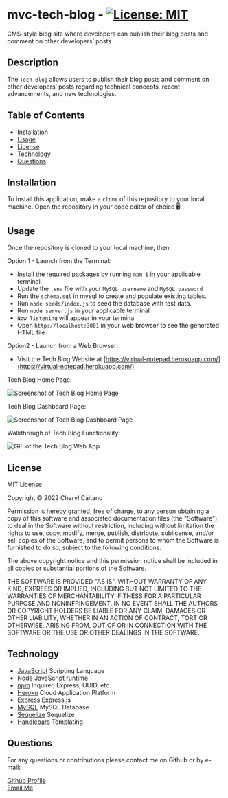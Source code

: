 # mvc-tech-blog - [![License: MIT](https://img.shields.io/badge/License-MIT-yellow.svg)](https://opensource.org/licenses/MIT)
CMS-style blog site where developers can publish their blog posts and comment on other developers’ posts

## **Description**
The `Tech Blog` allows users to publish their blog posts and comment on other developers’ posts regarding technical concepts, recent advancements, and new technologies.

## **Table of Contents**

- [Installation](#installation)
- [Usage](#usage)
- [License](#license)
- [Technology](#technology)
- [Questions](#questions)

## **Installation**

To install this application, make a `clone` of this repository to your local machine. Open the repository in your code editor of choice 🖥️ 

## **Usage**

Once the repository is cloned to your local machine, then:

Option 1 - Launch from the Terminal:
- Install the required packages by running `npm i` in your applicable terminal
- Update the `.env` file with your `MySQL username` and `MySQL password`
- Run the `schema.sql` in mysql to create and populate existing tables.
- Run `node seeds/index.js` to seed the database with test data.
- Run `node server.js` in your applicable terminal
- `Now listening` will appear in your termina
- Open `http://localhost:3001` in your web browser to see the generated HTML file

Option2 - Launch from a Web Browser:
- Visit the Tech Blog Website at [https://virtual-notepad.herokuapp.com/](https://virtual-notepad.herokuapp.com/)

Tech Blog Home Page:

![Screenshot of Tech Blog Home Page](./public/assets/images/note-taker-home.JPG)

Tech Blog Dashboard Page:

![Screenshot of Tech Blog Dashboard Page](./public/assets/images/saved-notes.JPG)

Walkthrough of Tech Blog Functionality:

![GIF of the Tech Blog Web App](./public/assets/images/walkthrough-gif.gif)

## **License**

<p>
MIT License

Copyright &copy; 2022 Cheryl Caitano

Permission is hereby granted, free of charge, to any person obtaining a copy
of this software and associated documentation files (the "Software"), to deal
in the Software without restriction, including without limitation the rights
to use, copy, modify, merge, publish, distribute, sublicense, and/or sell
copies of the Software, and to permit persons to whom the Software is
furnished to do so, subject to the following conditions:

The above copyright notice and this permission notice shall be included in all
copies or substantial portions of the Software.

THE SOFTWARE IS PROVIDED "AS IS", WITHOUT WARRANTY OF ANY KIND, EXPRESS OR
IMPLIED, INCLUDING BUT NOT LIMITED TO THE WARRANTIES OF MERCHANTABILITY,
FITNESS FOR A PARTICULAR PURPOSE AND NONINFRINGEMENT. IN NO EVENT SHALL THE
AUTHORS OR COPYRIGHT HOLDERS BE LIABLE FOR ANY CLAIM, DAMAGES OR OTHER
LIABILITY, WHETHER IN AN ACTION OF CONTRACT, TORT OR OTHERWISE, ARISING FROM,
OUT OF OR IN CONNECTION WITH THE SOFTWARE OR THE USE OR OTHER DEALINGS IN THE
SOFTWARE.

</p>

## **Technology**

- [JavaScript](https://www.javascript.com/) Scripting Language
- [Node](https://nodejs.org/en/) JavaScript runtime
- [npm](https://www.npmjs.com/) Inquirer, Express, UUID, etc.
- [Heroku](https://devcenter.heroku.com/) Cloud Application Platform
- [Express]() Express.js
- [MySQL](https://dev.mysql.com/doc/) MySQL Database
- [Sequelize](https://www.npmjs.com/package/sequelize) Sequelize
- [Handlebars](https://handlebarsjs.com/) Templating

## **Questions**

For any questions or contributions please contact me on Github or by e-mail:

[Github Profile](https://www.github.com/ccaitano)  
[Email Me](mailto:cheryl.caitano@gmail.com)